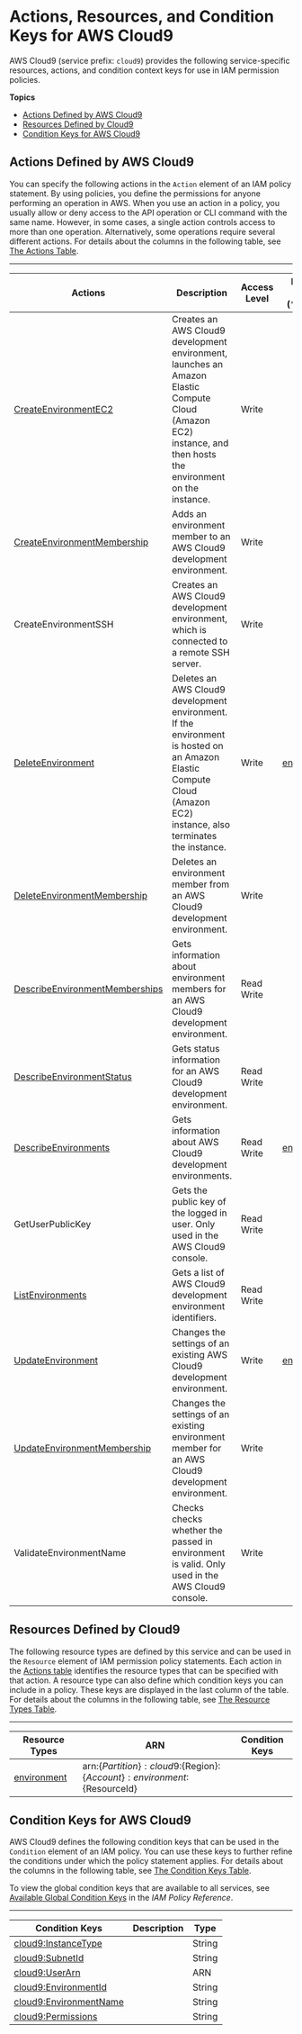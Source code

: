 # Actions, Resources, and Condition Keys for AWS Cloud9<a name="list_awscloud9"></a>

AWS Cloud9 \(service prefix: `cloud9`\) provides the following service\-specific resources, actions, and condition context keys for use in IAM permission policies\.

**Topics**
+ [Actions Defined by AWS Cloud9](#awscloud9-actions-as-permissions)
+ [Resources Defined by Cloud9](#awscloud9-resources-for-iam-policies)
+ [Condition Keys for AWS Cloud9](#awscloud9-policy-keys)

## Actions Defined by AWS Cloud9<a name="awscloud9-actions-as-permissions"></a>

You can specify the following actions in the `Action` element of an IAM policy statement\. By using policies, you define the permissions for anyone performing an operation in AWS\. When you use an action in a policy, you usually allow or deny access to the API operation or CLI command with the same name\. However, in some cases, a single action controls access to more than one operation\. Alternatively, some operations require several different actions\. For details about the columns in the following table, see [The Actions Table](reference_policies_actions-resources-contextkeys.md#actions_table)\.


****  

| Actions | Description | Access Level | Resource Types \(\*required\) | Condition Keys | Dependent Actions | 
| --- | --- | --- | --- | --- | --- | 
| [CreateEnvironmentEC2](http://docs.aws.amazon.com///cloud9/latest/APIReferenceAPI_CreateEnvironmentEC2.html) | Creates an AWS Cloud9 development environment, launches an Amazon Elastic Compute Cloud \(Amazon EC2\) instance, and then hosts the environment on the instance\. | Write  |  | [cloud9:EnvironmentName](#awscloud9-cloud9_EnvironmentName) [cloud9:InstanceType](#awscloud9-cloud9_InstanceType) [cloud9:SubnetId](#awscloud9-cloud9_SubnetId) [cloud9:UserArn](#awscloud9-cloud9_UserArn)  |  | 
| [CreateEnvironmentMembership](http://docs.aws.amazon.com///cloud9/latest/APIReferenceAPI_CreateEnvironmentMembership.html) | Adds an environment member to an AWS Cloud9 development environment\. | Write  |  | [cloud9:UserArn](#awscloud9-cloud9_UserArn) [cloud9:EnvironmentId](#awscloud9-cloud9_EnvironmentId) [cloud9:Permissions](#awscloud9-cloud9_Permissions)  |  | 
| CreateEnvironmentSSH | Creates an AWS Cloud9 development environment, which is connected to a remote SSH server\. | Write  |  | [cloud9:EnvironmentName](#awscloud9-cloud9_EnvironmentName)  |  | 
| [DeleteEnvironment](http://docs.aws.amazon.com///cloud9/latest/APIReferenceAPI_DeleteEnvironment.html) | Deletes an AWS Cloud9 development environment\. If the environment is hosted on an Amazon Elastic Compute Cloud \(Amazon EC2\) instance, also terminates the instance\. | Write  | [environment\*](#awscloud9-environment)  |  | iam:CreateServiceLinkedRole  | 
| [DeleteEnvironmentMembership](http://docs.aws.amazon.com///cloud9/latest/APIReferenceAPI_DeleteEnvironmentMembership.html) | Deletes an environment member from an AWS Cloud9 development environment\. | Write  |  |  |  | 
| [DescribeEnvironmentMemberships](http://docs.aws.amazon.com///cloud9/latest/APIReferenceAPI_DescribeEnvironmentMemberships.html) | Gets information about environment members for an AWS Cloud9 development environment\. | Read Write  |  | [cloud9:UserArn](#awscloud9-cloud9_UserArn) [cloud9:EnvironmentId](#awscloud9-cloud9_EnvironmentId)  |  | 
| [DescribeEnvironmentStatus](http://docs.aws.amazon.com///cloud9/latest/APIReferenceAPI_DescribeEnvironmentStatus.html) | Gets status information for an AWS Cloud9 development environment\. | Read Write  |  |  |  | 
| [DescribeEnvironments](http://docs.aws.amazon.com///cloud9/latest/APIReferenceAPI_DescribeEnvironments.html) | Gets information about AWS Cloud9 development environments\. | Read Write  | [environment\*](#awscloud9-environment)  |  |  | 
| GetUserPublicKey | Gets the public key of the logged in user\. Only used in the AWS Cloud9 console\. | Read Write  |  |  |  | 
| [ListEnvironments](http://docs.aws.amazon.com///cloud9/latest/APIReferenceAPI_ListEnvironments.html) | Gets a list of AWS Cloud9 development environment identifiers\. | Read Write  |  |  |  | 
| [UpdateEnvironment](http://docs.aws.amazon.com///cloud9/latest/APIReferenceAPI_UpdateEnvironment.html) | Changes the settings of an existing AWS Cloud9 development environment\. | Write  | [environment\*](#awscloud9-environment)  |  |  | 
| [UpdateEnvironmentMembership](http://docs.aws.amazon.com///cloud9/latest/APIReferenceAPI_UpdateEnvironmentMembership.html) | Changes the settings of an existing environment member for an AWS Cloud9 development environment\. | Write  |  | [cloud9:UserArn](#awscloud9-cloud9_UserArn) [cloud9:EnvironmentId](#awscloud9-cloud9_EnvironmentId) [cloud9:Permissions](#awscloud9-cloud9_Permissions)  |  | 
| ValidateEnvironmentName | Checks checks whether the passed in environment is valid\. Only used in the AWS Cloud9 console\. | Write  |  |  |  | 

## Resources Defined by Cloud9<a name="awscloud9-resources-for-iam-policies"></a>

The following resource types are defined by this service and can be used in the `Resource` element of IAM permission policy statements\. Each action in the [Actions table](#awscloud9-actions-as-permissions) identifies the resource types that can be specified with that action\. A resource type can also define which condition keys you can include in a policy\. These keys are displayed in the last column of the table\. For details about the columns in the following table, see [The Resource Types Table](reference_policies_actions-resources-contextkeys.md#resources_table)\.


****  

| Resource Types | ARN | Condition Keys | 
| --- | --- | --- | 
| [environment](url-resources-replace-me) | arn:$\{Partition\}:cloud9:$\{Region\}:$\{Account\}:environment:$\{ResourceId\} |  | 

## Condition Keys for AWS Cloud9<a name="awscloud9-policy-keys"></a>

AWS Cloud9 defines the following condition keys that can be used in the `Condition` element of an IAM policy\. You can use these keys to further refine the conditions under which the policy statement applies\. For details about the columns in the following table, see [The Condition Keys Table](reference_policies_actions-resources-contextkeys.md#context_keys_table)\.

To view the global condition keys that are available to all services, see [Available Global Condition Keys](http://docs.aws.amazon.com/IAM/latest/UserGuide/reference_policies_condition-keys.html#AvailableKeys) in the *IAM Policy Reference*\.


****  

| Condition Keys | Description | Type | 
| --- | --- | --- | 
| [cloud9:InstanceType](url-contextkeys-replace-me) |  | String | 
| [cloud9:SubnetId](url-contextkeys-replace-me) |  | String | 
| [cloud9:UserArn](url-contextkeys-replace-me) |  | ARN | 
| [cloud9:EnvironmentId](url-contextkeys-replace-me) |  | String | 
| [cloud9:EnvironmentName](url-contextkeys-replace-me) |  | String | 
| [cloud9:Permissions](url-contextkeys-replace-me) |  | String | 